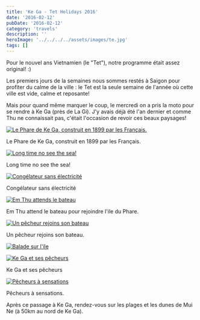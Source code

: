 ```yaml
---
title: 'Ke Ga - Tet Holidays 2016'
date: '2016-02-12'
pubDate: '2016-02-12'
category: 'travels'
description: ''
heroImage: '../../../../assets/images/te.jpg'
tags: []
---
```


Pour le nouvel ans Vietnamien (le "Tet"), notre programme était assez original! :)

Les premiers jours de la semaines nous sommes restés à Saigon pour profiter du calme de la ville : le Tet est la seule semaine de l'année où cette ville est vide, calme et reposante!

Mais pour quand même marquer le coup, le mercredi on a pris la moto pour se rendre à Ke Ga (près de La Gi). J'y avais déjà été l'an dernier et comme Thu ne connaissait pas, c'était l'occasion de revoir ces beaux paysages!

[![Le Phare de Ke Ga, construit en 1899 par les Français.](http://malparty.fr/wp-content/uploads/2016/03/P2106953-1024x768.jpg)](http://malparty.fr/wp-content/uploads/2016/03/P2106953.jpg)

Le Phare de Ke Ga, construit en 1899 par les Français.

[![Long time no see the sea!](http://malparty.fr/wp-content/uploads/2016/03/P2106955-1024x768.jpg)](http://malparty.fr/wp-content/uploads/2016/03/P2106955.jpg)

Long time no see the sea!

[![Congélateur sans électricité](http://malparty.fr/wp-content/uploads/2016/03/P2116958-1024x768.jpg)](http://malparty.fr/wp-content/uploads/2016/03/P2116958.jpg)

Congélateur sans électricité

[![Em Thu attends le bateau](http://malparty.fr/wp-content/uploads/2016/03/P2116959-1024x768.jpg)](http://malparty.fr/wp-content/uploads/2016/03/P2116959.jpg)

Em Thu attend le bateau pour rejoindre l'ile du Phare.

[![Un pêcheur rejoins son bateau](http://malparty.fr/wp-content/uploads/2016/03/P2116964-1024x768.jpg)](http://malparty.fr/wp-content/uploads/2016/03/P2116964.jpg)

Un pêcheur rejoins son bateau.

[![Balade sur l'ile](http://malparty.fr/wp-content/uploads/2016/03/P2116979-1024x768.jpg)](http://malparty.fr/wp-content/uploads/2016/03/P2116979.jpg)

[![Ke Ga et ses pêcheurs](http://malparty.fr/wp-content/uploads/2016/03/P2116981-1024x768.jpg)](http://malparty.fr/wp-content/uploads/2016/03/P2116981.jpg)

Ke Ga et ses pêcheurs

[![Pêcheurs à sensations](http://malparty.fr/wp-content/uploads/2016/03/P2116983-1024x768.jpg)](http://malparty.fr/wp-content/uploads/2016/03/P2116983.jpg)

Pêcheurs à sensations.

Après ce passage à Ke Ga, rendez-vous sur les plages et les dunes de Mui Ne (à 50km au nord de Ke Ga).
